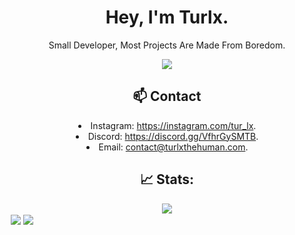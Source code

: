
<div align="center">
  <h1>Hey, I'm Turlx.</h1>
  <p>Small Developer, Most Projects Are Made From Boredom.</p>
  <p>
    <a href="https://skillicons.dev">
      <img src='https://skillicons.dev/icons?i=linux,js,nodejs,html,css,vite,mongodb,mysql,nginx,vscode' />
    </a>
  </p>
  
  <h2> 📫 Contact </h2>
  <li>Instagram: <a href="https://instagram.com/tur_lx">https://instagram.com/tur_lx</a>.</li>
  <li>Discord: <a href="https://discord.gg/VfhrGySMTB">https://discord.gg/VfhrGySMTB</a>.</li>
  <li>Email: <a href="contact@turlxthehuman.com">contact@turlxthehuman.com</a>.</li>


  <h2>📈 Stats: </h2>
<div>
<img src="http://github-profile-summary-cards.vercel.app/api/cards/profile-details?username=turlxthehuman&theme=default">
</div>


<div style="display: flex;">

<img src="http://github-profile-summary-cards.vercel.app/api/cards/repos-per-language?username=turlxthehuman&theme=default" style="padding: 2px">

<img src="http://github-profile-summary-cards.vercel.app/api/cards/most-commit-language?username=turlxthehuman&theme=default" style="padding: 2px">

</div>
</div>


